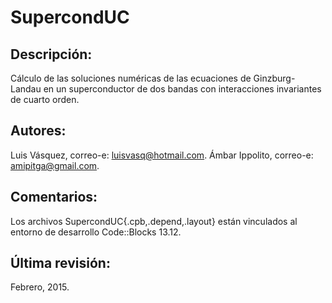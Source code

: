 SupercondUC
===========

Descripción:
------------
Cálculo de las soluciones numéricas de las ecuaciones de Ginzburg-Landau en un superconductor de dos bandas con interacciones invariantes de cuarto orden.

Autores:
--------
Luis Vásquez, 	correo-e: luisvasq@hotmail.com.
Ámbar Ippolito, correo-e: amipitga@gmail.com.

Comentarios:
------------
Los archivos SupercondUC{.cpb,.depend,.layout} están vinculados al entorno de desarrollo Code::Blocks 13.12.

Última revisión:
----------------
Febrero, 2015.